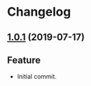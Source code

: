 # Changelog

## [1.0.1](https://github.com/LuXDAmore/vue-cursor-fx/compare/v1.0.0...v1.0.1) (2019-07-17)

## Feature

- Initial commit.
